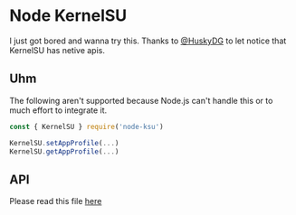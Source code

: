 # Node KernelSU

I just got bored and wanna try this. Thanks to [@HuskyDG](https://github.com/HuskyDG ) to let notice that KernelSU has netive apis.

## Uhm

The following aren't supported because Node.js can't handle this or to much effort to integrate it.

```js
const { KernelSU } require('node-ksu')

KernelSU.setAppProfile(...)
KernelSU.getAppProfile(...)
```

## API

Please read this file [here](src/KernelSU.js)
